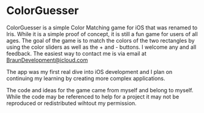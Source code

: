 # ColorGuesser

ColorGuesser is a simple Color Matching game for iOS that was renamed to Iris. 
While it is a simple proof of concept, it is still a fun game for users of all ages. 
The goal of the game is to match the colors of the two rectangles by using the color sliders as well as the + and - buttons. 
I welcome any and all feedback. The easiest way to contact me is via email at BraunDevelopment@icloud.com

The app was my first real dive into iOS development and I plan on continuing my learning by creating more complex applications. 

The code and ideas for the game came from myself and belong to myself. While the code may be referenced to help for a project it may not be reproduced or redistributed wihtout my permission. 
